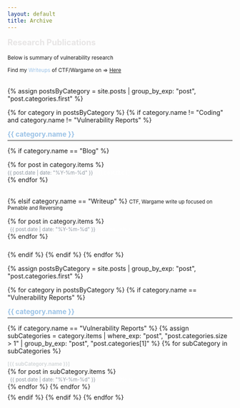 ```yaml
---
layout: default
title: Archive
---
```


<style>
  ul {
    margin-bottom: 0.5em !important;
    padding: 0 !important;
  }

  li {
    margin-top: 0.3 !important;
    margin-bottom: 0 !important;
  }

  hr {
    margin-bottom: 0.5em !important;  /* hr 간격 없애기 */
    margin-top: 0.3em !important;
    padding: 0 !important;
  }

  .category-header {
    margin-bottom: 0.7em !important; /* 카테고리 제목과 내용 간 간격 줄이기 */
  }

  .description {
    margin-top: 0em !important;
    margin-bottom: 0em !important; /* 설명과 내용 간 간격 줄이기 */
  }
</style>

<b><span style = " color: rgba(207, 203, 203, 0.48);font-size: 1.3em;margin-right: 1em;"> Research Publications </span></b>
<br>
<br>
<small>Below is summary of vulnerability research</small>
<br>
<p style="line-height: 2;">

<small>Find my <span style="color: rgb(156, 195, 231);">Writeups</span> of CTF/Wargame on => </small>
<small><a href = "https://bugeun1007.tistory.com/category/CTF%2CWargame"> Here</a></small>
<br>
<br>

{% assign postsByCategory = site.posts | group_by_exp: "post", "post.categories.first" %}

{% for category in postsByCategory %}
{% if category.name != "Coding" and category.name != "Vulnerability Reports" %}
  <p style="line-height: 2em;">
  
  <div><b><span style="color: rgb(156, 195, 231); font-size: 1.1em;margin-right: 1.2em; margin: 0em;"> {{ category.name }} </span></b></div> 
  <hr>

  {% if category.name == "Blog" %}
      <ul style="list-style: none; padding: 0; margin: 0;"> 
      {% for post in category.items %}
        <li style="margin-bottom: 0.3em;">
            <span style="color: #8b949e; font-size: 0.8em; margin-right: 0.8em;margin-left: 0em;">
              {{ post.date | date: "%Y-%m-%d" }}
            </span>
            <a href="{{ post.url }}" style="font-size: 0.8em; text-decoration: none; color: rgb(255, 255, 255);">
              {{ post.title }}
            </a>
        </li>
      {% endfor %}
        <div><br></div>
      </ul>
  
<!-- Writeup -->
  {% elsif category.name == "Writeup" %}
    <span style = "font-size: 0.8em; margin-left: 0em;">CTF, Wargame write up focused on Pwnable and Reversing</span>
    <p style="line-height: 1.5;">
      <ul style="list-style: none; padding: 0; margin: 0;"> 
      {% for post in category.items %}
        <li style="margin-bottom: 0.3em;">
            <span style="color: #8b949e; font-size: 0.8em; margin-right: 0.8em;margin-left: 0.5em;">
              {{ post.date | date: "%Y-%m-%d" }}
            </span>
            <a href="{{ post.url }}" style="font-size: 0.8em; text-decoration: none; color: rgb(255, 255, 255);">
              {{ post.title }}
            </a>
        </li>
      {% endfor %}
        <div><br></div>
      </ul>
{% endif %}
{% endif %}
{% endfor %}

{% assign postsByCategory = site.posts | group_by_exp: "post", "post.categories.first" %}

{% for category in postsByCategory %}
{% if category.name == "Vulnerability Reports" %}
  <p style="line-height: 2em;">
  <div><b><span style="color: rgb(156, 195, 231); font-size: 1.1em;margin-right: 1.2em; margin: 0em;"> {{ category.name }} </span></b></div> 
  <hr>

<!-- Analysis Reports -->
  {% if category.name == "Vulnerability Reports" %}
  {% assign subCategories = category.items | where_exp: "post", "post.categories.size > 1" | group_by_exp: "post", "post.categories[1]" %}
  {% for subCategory in subCategories %}
  <p style="line-height: 1.5;">
  <div><b><span style="color: rgb(213, 217, 219); font-size: 0.8em; margin-left: 0em;margin-bottom: 0.5em;margin-top: 0.5em;">[{{ subCategory.name }}]</span></b></div>

  <ul style="list-style: none; padding: 0; margin: 0.2;"> 
  {% for post in subCategory.items %}
  <li style="margin-bottom: 0.3em;">
  <span style="color: #8b949e; font-size: 0.8em; margin-right: 0.8em;margin-left: 0.5em;">
  {{ post.date | date: "%Y-%m-%d" }}
  </span>
  <a href="{{ post.url }}" style="font-size: 0.8em; text-decoration: none; color: rgb(255, 255, 255);">
  {{ post.title }}
  </a>
  </li>
  {% endfor %}
  {% endfor %}
  </ul>
{% endif %}
{% endif %}
{% endfor %}
